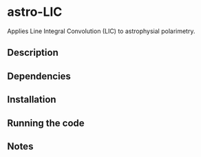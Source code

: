 # astro-LIC

Applies Line Integral Convolution (LIC) to astrophysial polarimetry. 

## Description 

## Dependencies

## Installation

## Running the code

## Notes
